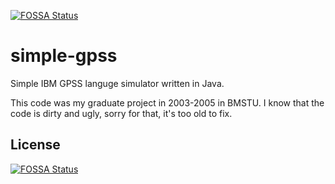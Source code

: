 [![FOSSA Status](https://app.fossa.com/api/projects/git%2Bgithub.com%2Fshaman007%2Fsimple-gpss.svg?type=shield)](https://app.fossa.com/projects/git%2Bgithub.com%2Fshaman007%2Fsimple-gpss?ref=badge_shield)

simple-gpss
===========

Simple IBM GPSS languge simulator written in Java.

This code was my graduate project in 2003-2005 in BMSTU. I know that the code is dirty and ugly, sorry for that, it's too old to fix.


## License
[![FOSSA Status](https://app.fossa.com/api/projects/git%2Bgithub.com%2Fshaman007%2Fsimple-gpss.svg?type=large)](https://app.fossa.com/projects/git%2Bgithub.com%2Fshaman007%2Fsimple-gpss?ref=badge_large)